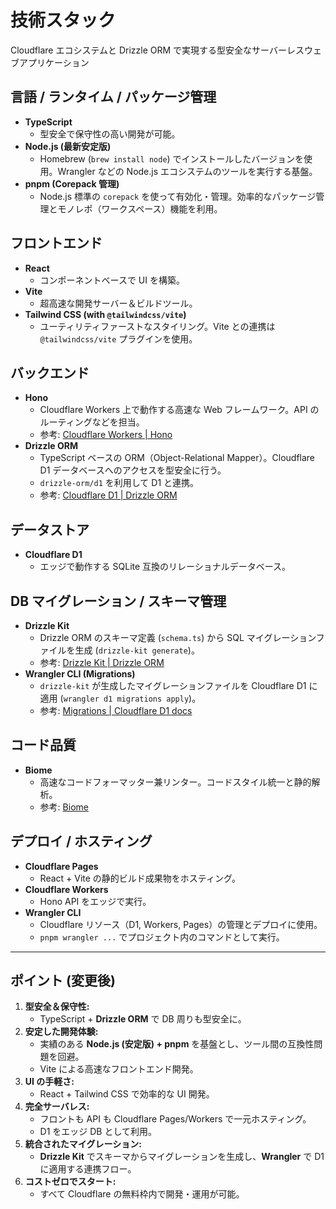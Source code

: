 # 技術スタック

Cloudflare エコシステムと Drizzle ORM で実現する型安全なサーバーレスウェブアプリケーション

## 言語 / ランタイム / パッケージ管理

- **TypeScript**
  - 型安全で保守性の高い開発が可能。
- **Node.js (最新安定版)**
  - Homebrew (`brew install node`) でインストールしたバージョンを使用。Wrangler などの Node.js エコシステムのツールを実行する基盤。
- **pnpm (Corepack 管理)**
  - Node.js 標準の `corepack` を使って有効化・管理。効率的なパッケージ管理とモノレポ（ワークスペース）機能を利用。

## フロントエンド

- **React**
  - コンポーネントベースで UI を構築。
- **Vite**
  - 超高速な開発サーバー＆ビルドツール。
- **Tailwind CSS (with `@tailwindcss/vite`)**
  - ユーティリティファーストなスタイリング。Vite との連携は `@tailwindcss/vite` プラグインを使用。

## バックエンド

- **Hono**
  - Cloudflare Workers 上で動作する高速な Web フレームワーク。API のルーティングなどを担当。
  - 参考: [Cloudflare Workers | Hono](https://hono.dev/docs/hosting/cloudflare-workers)
- **Drizzle ORM**
  - TypeScript ベースの ORM（Object-Relational Mapper）。Cloudflare D1 データベースへのアクセスを型安全に行う。
  - `drizzle-orm/d1` を利用して D1 と連携。
  - 参考: [Cloudflare D1 | Drizzle ORM](https://orm.drizzle.team/docs/get-started-d1)

## データストア

- **Cloudflare D1**
  - エッジで動作する SQLite 互換のリレーショナルデータベース。

## DB マイグレーション / スキーマ管理

- **Drizzle Kit**
  - Drizzle ORM のスキーマ定義 (`schema.ts`) から SQL マイグレーションファイルを生成 (`drizzle-kit generate`)。
  - 参考: [Drizzle Kit | Drizzle ORM](https://orm.drizzle.team/kit-docs/overview)
- **Wrangler CLI (Migrations)**
  - `drizzle-kit` が生成したマイグレーションファイルを Cloudflare D1 に適用 (`wrangler d1 migrations apply`)。
  - 参考: [Migrations | Cloudflare D1 docs](https://developers.cloudflare.com/d1/migrations/)

## コード品質

- **Biome**
  - 高速なコードフォーマッター兼リンター。コードスタイル統一と静的解析。
  - 参考: [Biome](https://biomejs.dev/)

## デプロイ / ホスティング

- **Cloudflare Pages**
  - React + Vite の静的ビルド成果物をホスティング。
- **Cloudflare Workers**
  - Hono API をエッジで実行。
- **Wrangler CLI**
  - Cloudflare リソース（D1, Workers, Pages）の管理とデプロイに使用。
  - `pnpm wrangler ...` でプロジェクト内のコマンドとして実行。

---

## ポイント (変更後)

1.  **型安全＆保守性:**
    - TypeScript + **Drizzle ORM** で DB 周りも型安全に。
2.  **安定した開発体験:**
    - 実績のある **Node.js (安定版) + pnpm** を基盤とし、ツール間の互換性問題を回避。
    - Vite による高速なフロントエンド開発。
3.  **UI の手軽さ:**
    - React + Tailwind CSS で効率的な UI 開発。
4.  **完全サーバレス:**
    - フロントも API も Cloudflare Pages/Workers で一元ホスティング。
    - D1 をエッジ DB として利用。
5.  **統合されたマイグレーション:**
    - **Drizzle Kit** でスキーマからマイグレーションを生成し、**Wrangler** で D1 に適用する連携フロー。
6.  **コストゼロでスタート:**
    - すべて Cloudflare の無料枠内で開発・運用が可能。
